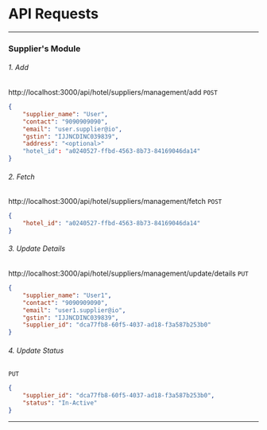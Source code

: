 
# API Requests

----------------------------------------------------------------------------------

### Supplier's Module
###### 1. Add
http://localhost:3000/api/hotel/suppliers/management/add
`POST`
```json
{
    "supplier_name": "User",
    "contact": "9090909090",
    "email": "user.supplier@io",
    "gstin": "IJJNCDINC039839",
    "address": "<optional>"
    "hotel_id": "a0240527-ffbd-4563-8b73-84169046da14"
}
```

###### 2. Fetch
http://localhost:3000/api/hotel/suppliers/management/fetch
`POST`
```json
{
    "hotel_id": "a0240527-ffbd-4563-8b73-84169046da14"
}
```

###### 3. Update Details
http://localhost:3000/api/hotel/suppliers/management/update/details
`PUT`
```json
{
    "supplier_name": "User1",
    "contact": "9090909090",
    "email": "user1.supplier@io",
    "gstin": "IJJNCDINC039839",
    "supplier_id": "dca77fb8-60f5-4037-ad18-f3a587b253b0"
}
```

###### 4. Update Status

`PUT`
```json
{
    "supplier_id": "dca77fb8-60f5-4037-ad18-f3a587b253b0",
    "status": "In-Active"
}
```
----------------------------------------------------------------------------------

